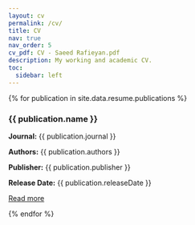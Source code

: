 ```yaml
---
layout: cv
permalink: /cv/
title: CV
nav: true
nav_order: 5
cv_pdf: CV - Saeed Rafieyan.pdf
description: My working and academic CV.
toc:
  sidebar: left
---
```



{% for publication in site.data.resume.publications %}
  <div class="publication">
    <h3>{{ publication.name }}</h3>
    <p><strong>Journal:</strong> {{ publication.journal }}</p>
    <p><strong>Authors:</strong> {{ publication.authors }}</p>
    <p><strong>Publisher:</strong> {{ publication.publisher }}</p>
    <p><strong>Release Date:</strong> {{ publication.releaseDate }}</p>
    <p><a href="{{ publication.url }}" target="_blank">Read more</a></p>
  </div>
{% endfor %}